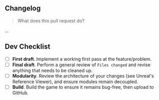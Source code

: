 ## Changelog

> What does this pull request do?

...

## Dev Checklist

* [ ] **First draft**. Implement a working first pass at the feature/problem.
* [ ] **Final draft**. Perform a general review of `Files changed` and revise anything that needs to be cleaned up.
* [ ] **Modularity**. Review the architecture of your changes (see Unreal's Reference Viewer), and ensure modules remain decoupled.
* [ ] **Build**. Build the game to ensure it remains bug-free, then upload to GitHub.
